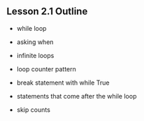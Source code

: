 ## Lesson 2.1 Outline

* while loop
* asking when
* infinite loops
* loop counter pattern

* break statement with while True
* statements that come after the while loop

* skip counts
